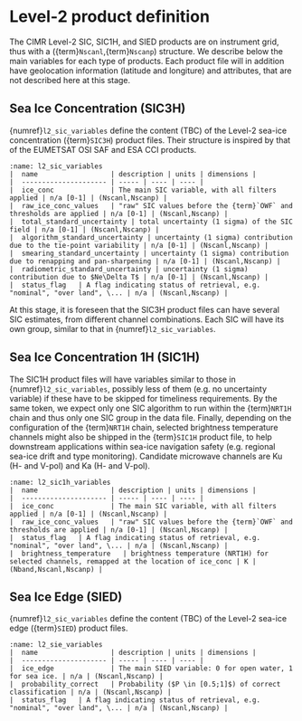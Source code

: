 # Level-2 product definition

The CIMR Level-2 SIC, SIC1H, and SIED products are on instrument grid, thus with a ({term}`Nscanl`,{term}`Nscanp`) structure. We
describe below the main variables for each type of products. Each product file will in addition have geolocation information
(latitude and longiture) and attributes, that are not described here at this stage.

## Sea Ice Concentration (SIC3H)

{numref}`l2_sic_variables` define the content (TBC) of the Level-2 sea-ice concentration ({term}`SIC3H`) product files.
Their structure is inspired by that of the EUMETSAT OSI SAF and ESA CCI products.

```{table} NetCDF Group: Processed data (TBC) for SIC3H
:name: l2_sic_variables
|  name                  | description | units | dimensions |
|  --------------------- | ----- | ---- | ---- |
|  ice_conc              | The main SIC variable, with all filters applied | n/a [0-1] | (Nscanl,Nscanp) |
|  raw_ice_conc_values   | "raw" SIC values before the {term}`OWF` and thresholds are applied | n/a [0-1] | (Nscanl,Nscanp) |
|  total_standard_uncertainty | total uncertainty (1 sigma) of the SIC field | n/a [0-1] | (Nscanl,Nscanp) |
|  algorithm_standard_uncertainty | uncertainty (1 sigma) contribution due to the tie-point variability | n/a [0-1] | (Nscanl,Nscanp) |
|  smearing_standard_uncertainty | uncertainty (1 sigma) contribution due to renapping and pan-sharpening | n/a [0-1] | (Nscanl,Nscanp) |
|  radiometric_standard_uncertainty | uncertainty (1 sigma) contribution due to $Ne\Delta T$ | n/a [0-1] | (Nscanl,Nscanp) |
|  status_flag   | A flag indicating status of retrieval, e.g. "nominal", "over land", \... | n/a | (Nscanl,Nscanp) |
```

At this stage, it is foreseen that the SIC3H product files can have several SIC estimates, from different channel combinations. Each
SIC will have its own group, similar to that in {numref}`l2_sic_variables`.

## Sea Ice Concentration 1H (SIC1H)

The SIC1H product files will have variables similar to those in {numref}`l2_sic_variables`, possibly less of them (e.g. no uncertainty variable)
if these have to be skipped for timeliness requirements. By the same token, we expect only one SIC algorithm to run within the {term}`NRT1H`
chain and thus only one SIC group in the data file. Finally, depending on the configuration of the {term}`NRT1H` chain, selected brightness
temperature channels might also be shipped in the {term}`SIC1H` product file, to help downstream applications
within sea-ice navigation safety (e.g. regional sea-ice drift and type monitoring). Candidate microwave channels are Ku (H- and V-pol) and Ka (H- and V-pol).

```{table} NetCDF Group: Processed data (TBC) for SIC1H
:name: l2_sic1h_variables
|  name                  | description | units | dimensions |
|  --------------------- | ----- | ---- | ---- |
|  ice_conc              | The main SIC variable, with all filters applied | n/a [0-1] | (Nscanl,Nscanp) |
|  raw_ice_conc_values   | "raw" SIC values before the {term}`OWF` and thresholds are applied | n/a [0-1] | (Nscanl,Nscanp) |
|  status_flag   | A flag indicating status of retrieval, e.g. "nominal", "over land", \... | n/a | (Nscanl,Nscanp) |
|  brightness_temperature   | brightness temperature (NRT1H) for selected channels, remapped at the location of ice_conc | K | (Nband,Nscanl,Nscanp) |

```

## Sea Ice Edge (SIED)

{numref}`l2_sic_variables` define the content (TBC) of the Level-2 sea-ice edge ({term}`SIED`) product files.

```{table} NetCDF Group: Processed data (TBC) for SIED
:name: l2_sie_variables
|  name                  | description | units | dimensions |
|  --------------------- | ----- | ---- | ---- |
|  ice_edge              | The main SIED variable: 0 for open water, 1 for sea ice. | n/a | (Nscanl,Nscanp) |
|  probability_correct   | Probability ($P \in [0.5;1]$) of correct classification | n/a | (Nscanl,Nscanp) |
|  status_flag   | A flag indicating status of retrieval, e.g. "nominal", "over land", \... | n/a | (Nscanl,Nscanp) |
```

